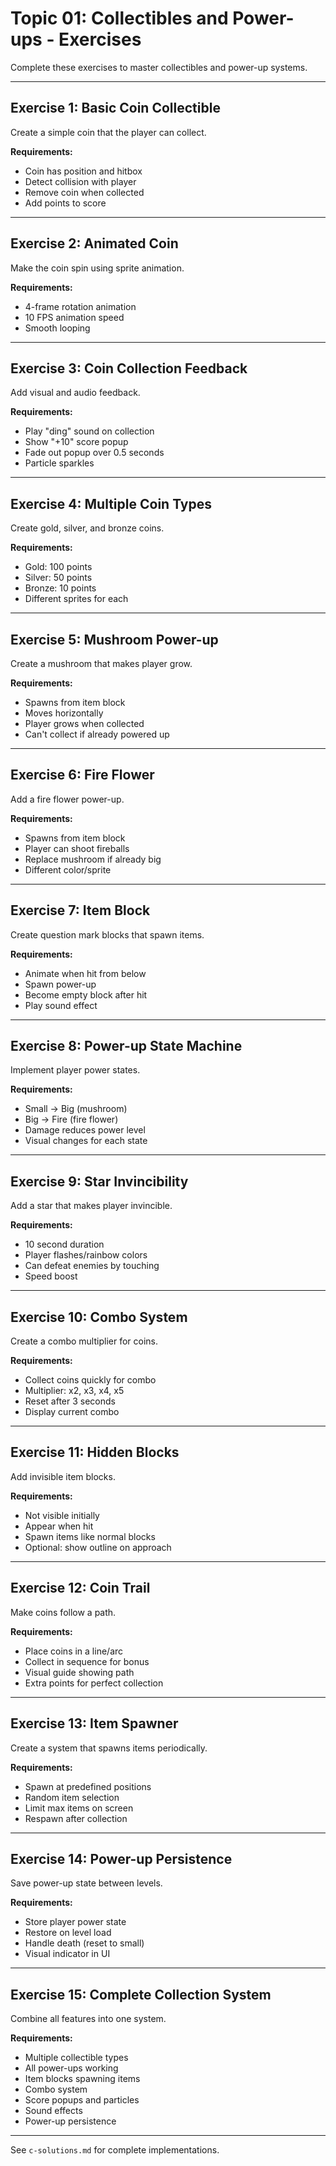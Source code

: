 # Topic 01: Collectibles and Power-ups - Exercises

Complete these exercises to master collectibles and power-up systems.

---

## Exercise 1: Basic Coin Collectible
Create a simple coin that the player can collect.

**Requirements:**
- Coin has position and hitbox
- Detect collision with player
- Remove coin when collected
- Add points to score

---

## Exercise 2: Animated Coin
Make the coin spin using sprite animation.

**Requirements:**
- 4-frame rotation animation
- 10 FPS animation speed
- Smooth looping

---

## Exercise 3: Coin Collection Feedback
Add visual and audio feedback.

**Requirements:**
- Play "ding" sound on collection
- Show "+10" score popup
- Fade out popup over 0.5 seconds
- Particle sparkles

---

## Exercise 4: Multiple Coin Types
Create gold, silver, and bronze coins.

**Requirements:**
- Gold: 100 points
- Silver: 50 points
- Bronze: 10 points
- Different sprites for each

---

## Exercise 5: Mushroom Power-up
Create a mushroom that makes player grow.

**Requirements:**
- Spawns from item block
- Moves horizontally
- Player grows when collected
- Can't collect if already powered up

---

## Exercise 6: Fire Flower
Add a fire flower power-up.

**Requirements:**
- Spawns from item block
- Player can shoot fireballs
- Replace mushroom if already big
- Different color/sprite

---

## Exercise 7: Item Block
Create question mark blocks that spawn items.

**Requirements:**
- Animate when hit from below
- Spawn power-up
- Become empty block after hit
- Play sound effect

---

## Exercise 8: Power-up State Machine
Implement player power states.

**Requirements:**
- Small → Big (mushroom)
- Big → Fire (fire flower)
- Damage reduces power level
- Visual changes for each state

---

## Exercise 9: Star Invincibility
Add a star that makes player invincible.

**Requirements:**
- 10 second duration
- Player flashes/rainbow colors
- Can defeat enemies by touching
- Speed boost

---

## Exercise 10: Combo System
Create a combo multiplier for coins.

**Requirements:**
- Collect coins quickly for combo
- Multiplier: x2, x3, x4, x5
- Reset after 3 seconds
- Display current combo

---

## Exercise 11: Hidden Blocks
Add invisible item blocks.

**Requirements:**
- Not visible initially
- Appear when hit
- Spawn items like normal blocks
- Optional: show outline on approach

---

## Exercise 12: Coin Trail
Make coins follow a path.

**Requirements:**
- Place coins in a line/arc
- Collect in sequence for bonus
- Visual guide showing path
- Extra points for perfect collection

---

## Exercise 13: Item Spawner
Create a system that spawns items periodically.

**Requirements:**
- Spawn at predefined positions
- Random item selection
- Limit max items on screen
- Respawn after collection

---

## Exercise 14: Power-up Persistence
Save power-up state between levels.

**Requirements:**
- Store player power state
- Restore on level load
- Handle death (reset to small)
- Visual indicator in UI

---

## Exercise 15: Complete Collection System
Combine all features into one system.

**Requirements:**
- Multiple collectible types
- All power-ups working
- Item blocks spawning items
- Combo system
- Score popups and particles
- Sound effects
- Power-up persistence

---

See `c-solutions.md` for complete implementations.
